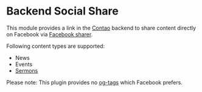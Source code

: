 Backend Social Share
==

This module provides a link in the [Contao](https://contao.org/) backend to share content directly on Facebook via [Facebook sharer](https://developers.facebook.com/docs/sharing/reference/share-dialog).

Following content types are supported:
- News
- Events
- [Sermons](https://github.com/digitalingenieur/contao-sermoner)


Please note:
This plugin provides no [og-tags](http://ogp.me/ "Follow The Open Graph Protocol") which Facebook prefers.
